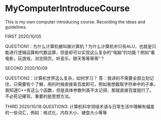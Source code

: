# MyComputerIntroduceCourse
This is my own computer introducing course. Recording the ideas and guidelines.


FIRST 2020/10/05

QUESTION1：为什么计算机被叫做计算机？为什么计算机中只有ALU，也就是只能进行逻辑运算和代数运算，但是却可以实现这么复杂的“电脑”的功能？例如“看电影，玩游戏，浏览网页，听音乐，聊天等等等等”？

SECOND 2020/10/08

QUESTION2：计算机世界这么复杂，如何学习？ 答：我讲的不需要全部立刻记住，只需要有个了解，用的时候直接查百度即可。例如我想截取字符串中的子串，我知道C++有这么个函数，但是具体参数列表不太记得，那就直接百度就行了。不必死记硬背。重要的是思想方法。

THIRD 2020/10/18
QUESTION3: 计算机科学领域术语与日常生活中理解有偏差的一些词汇，例如：格式化、内存大小、硬盘大小等等

